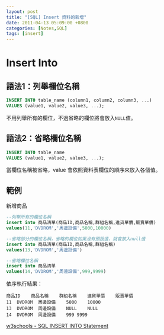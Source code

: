 ```yaml
---
layout: post
title: "[SQL] Insert 資料的新增"
date: 2011-04-13 05:09:00 +0800
categories: [Notes,SQL]
tags: [insert]
---
```


# Insert Into

## 語法1：列舉欄位名稱
```sql
INSERT INTO table_name (column1, column2, column3, ...)
VALUES (value1, value2, value3, ...);
```
不用列舉所有的欄位，不過省略的欄位將會放入`NULL`值。

## 語法2：省略欄位名稱
```sql
INSERT INTO table_name
VALUES (value1, value2, value3, ...);
```
當欄位名稱被省略，value 會依照資料表欄位的順序來放入各個值。        


## 範例
新增商品

```sql
--列舉所有的欄位名稱
insert into 商品清單(商品ID,商品名稱,群組名稱,進貨單價,販賣單價)
values(11,'DVDROM','周邊設備',5000,10000)

--省略部分的欄位名稱，省略的欄位如果沒有預設值，就會放入null值
insert into 商品清單(商品ID,商品名稱,群組名稱)
values(13,'DVDROM','周邊設備')

--省略欄位名稱
insert into 商品清單
values(14,'DVDROM','周邊設備',999,9999)
```

依序執行結果：
```
商品ID	商品名稱	群組名稱	進貨單價	販賣單價
11	DVDROM	周邊設備	5000	10000
13	DVDROM	周邊設備	NULL	NULL
14	DVDROM	周邊設備	999	9999
```


[w3schools - SQL INSERT INTO Statement](https://www.w3schools.com/sql/sql_insert.asp)